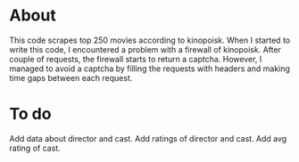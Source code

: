# About
This code scrapes top 250 movies according to kinopoisk. When I started to write this code, I encountered a problem with a firewall of kinopoisk. After couple of requests, the firewall starts to return a captcha.  However, I managed to avoid a captcha by filling the requests with headers and making time gaps between each request. 
# To do
Add data about director and cast.
Add ratings of director and cast.
Add avg rating of cast.
